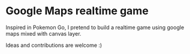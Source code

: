 Google Maps realtime game
=========================

Inspired in Pokemon Go, I pretend to build a realtime game using google maps mixed with canvas layer.

Ideas and contributions are welcome :)

